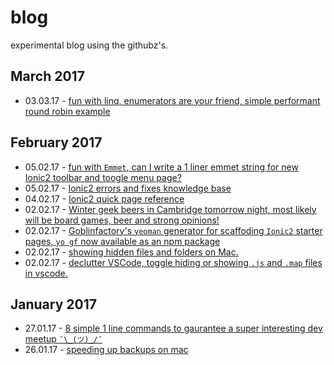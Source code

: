 # blog

experimental blog using the githubz's.

## March 2017 

* 03.03.17 - [fun with linq, enumerators are your friend, simple performant round robin example](/posts/2017-03-mar/enumerators-are-your-friend.md) 

## February 2017 

* 05.02.17 - [fun with `Emmet`, can I write a 1 liner emmet string for new Ionic2 toolbar and toogle menu page?](/posts/2017-02-feb/ionic2-1-liner-emmet-start-page.md)
* 05.02.17 - [Ionic2 errors and fixes knowledge base](/posts/2017-02-feb/ionic2-errors-and-fixes-knowledgebase.md)
* 04.02.17 - [Ionic2 quick page reference](/posts/2017-02-feb/ionic2-quick-page-reference.md)
* 02.02.17 - [Winter geek beers in Cambridge tomorrow night, most likely will be board games, beer and strong opinions!](https://www.meetup.com/CAMDUG/events/237139705/)
* 02.02.17 - [Goblinfactory's `yeoman` generator for scaffoding `Ionic2` starter pages, `yo gf` now available as an npm package](https://www.npmjs.com/package/generator-gf)
* 02.02.17 - [showing hidden files and folders on Mac.](/posts/2017-02-feb/how-to-show-hidden-files-and-folders-on-mac.md)
* 02.02.17 - [declutter VSCode, toggle hiding or showing `.js` and `.map` files in vscode.](/posts/2017-02-feb/declutter-the-ionic-ide.md)

## January 2017

* 27.01.17 - [8 simple 1 line commands to gaurantee a super interesting dev meetup `¯\_(ツ)_/¯`](/posts/2017-01-jan/8-simple-1-line-commands-to-gaurantee-a-super-interesting-dev-meetup.md)
* 26.01.17 - [speeding up backups on mac](/posts/2017-01-jan/speeding-up-backups-on-mac.md)


